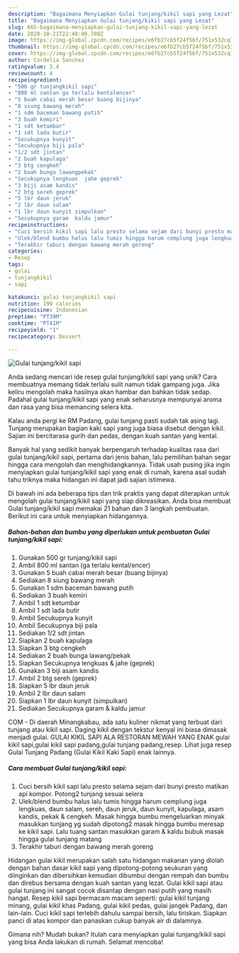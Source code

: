 ```yaml
---
description: "Bagaimana Menyiapkan Gulai tunjang/kikil sapi yang Lezat"
title: "Bagaimana Menyiapkan Gulai tunjang/kikil sapi yang Lezat"
slug: 665-bagaimana-menyiapkan-gulai-tunjang-kikil-sapi-yang-lezat
date: 2020-10-21T22:48:06.788Z
image: https://img-global.cpcdn.com/recipes/e6fb27cb5f24f5bf/751x532cq70/gulai-tunjangkikil-sapi-foto-resep-utama.jpg
thumbnail: https://img-global.cpcdn.com/recipes/e6fb27cb5f24f5bf/751x532cq70/gulai-tunjangkikil-sapi-foto-resep-utama.jpg
cover: https://img-global.cpcdn.com/recipes/e6fb27cb5f24f5bf/751x532cq70/gulai-tunjangkikil-sapi-foto-resep-utama.jpg
author: Cordelia Sanchez
ratingvalue: 3.4
reviewcount: 4
recipeingredient:
- "500 gr tunjangkikil sapi"
- "800 ml santan ga terlalu kentalencer"
- "5 buah cabai merah besar buang bijinya"
- "8 siung bawang merah"
- "1 sdm baceman bawang putih"
- "3 buah kemiri"
- "1 sdt ketumbar"
- "1 sdt lada butir"
- "Secukupnya kunyit"
- "Secukupnya biji pala"
- "1/2 sdt jintan"
- "2 buah kapulaga"
- "3 btg cengkeh"
- "2 buah bunga lawangpekak"
- "Secukupnya lengkuas  jahe geprek"
- "3 biji asam kandis"
- "2 btg sereh geprek"
- "5 lbr daun jeruk"
- "2 lbr daun salam"
- "1 lbr daun kunyit simpulkan"
- "Secukupnya garam  kaldu jamur"
recipeinstructions:
- "Cuci bersih kikil sapi lalu presto selama sejam dari bunyi presto matikan api kompor. Potong2 tunjang sesuai selera"
- "Ulek/blend bumbu halus lalu tumis hingga harum cemplung juga lengkuas, daun salam, sereh, daun jeruk, daun kunyit, kapulaga, asam kandis, pekak &amp; cengkeh. Masak hingga bumbu mengeluarkan minyak masukkan tunjang yg sudah dipotong2 masak hingga bumbu meresap ke kikil sapi. Lalu tuang santan masukkan garam &amp; kaldu bubuk masak hingga gulai tunjang matang"
- "Terakhir taburi dengan bawang merah goreng"
categories:
- Resep
tags:
- gulai
- tunjangkikil
- sapi

katakunci: gulai tunjangkikil sapi 
nutrition: 199 calories
recipecuisine: Indonesian
preptime: "PT39M"
cooktime: "PT41M"
recipeyield: "1"
recipecategory: Dessert

---
```



![Gulai tunjang/kikil sapi](https://img-global.cpcdn.com/recipes/e6fb27cb5f24f5bf/751x532cq70/gulai-tunjangkikil-sapi-foto-resep-utama.jpg)

Anda sedang mencari ide resep gulai tunjang/kikil sapi yang unik? Cara membuatnya memang tidak terlalu sulit namun tidak gampang juga. Jika keliru mengolah maka hasilnya akan hambar dan bahkan tidak sedap. Padahal gulai tunjang/kikil sapi yang enak seharusnya mempunyai aroma dan rasa yang bisa memancing selera kita.

Kalau anda pergi ke RM Padang, gulai tunjang pasti sudah tak asing lagi. Tunjang merupakan bagian kaki sapi yang juga biasa disebut dengan kikil. Sajian ini bercitarasa gurih dan pedas, dengan kuah santan yang kental.

Banyak hal yang sedikit banyak berpengaruh terhadap kualitas rasa dari gulai tunjang/kikil sapi, pertama dari jenis bahan, lalu pemilihan bahan segar hingga cara mengolah dan menghidangkannya. Tidak usah pusing jika ingin menyiapkan gulai tunjang/kikil sapi yang enak di rumah, karena asal sudah tahu triknya maka hidangan ini dapat jadi sajian istimewa.


Di bawah ini ada beberapa tips dan trik praktis yang dapat diterapkan untuk mengolah gulai tunjang/kikil sapi yang siap dikreasikan. Anda bisa membuat Gulai tunjang/kikil sapi memakai 21 bahan dan 3 langkah pembuatan. Berikut ini cara untuk menyiapkan hidangannya.

<!--inarticleads1-->

##### Bahan-bahan dan bumbu yang diperlukan untuk pembuatan Gulai tunjang/kikil sapi:

1. Gunakan 500 gr tunjang/kikil sapi
1. Ambil 800 ml santan (ga terlalu kental/encer)
1. Gunakan 5 buah cabai merah besar (buang bijinya)
1. Sediakan 8 siung bawang merah
1. Gunakan 1 sdm baceman bawang putih
1. Sediakan 3 buah kemiri
1. Ambil 1 sdt ketumbar
1. Ambil 1 sdt lada butir
1. Ambil Secukupnya kunyit
1. Ambil Secukupnya biji pala
1. Sediakan 1/2 sdt jintan
1. Siapkan 2 buah kapulaga
1. Siapkan 3 btg cengkeh
1. Sediakan 2 buah bunga lawang/pekak
1. Siapkan Secukupnya lengkuas &amp; jahe (geprek)
1. Gunakan 3 biji asam kandis
1. Ambil 2 btg sereh (geprek)
1. Siapkan 5 lbr daun jeruk
1. Ambil 2 lbr daun salam
1. Siapkan 1 lbr daun kunyit (simpulkan)
1. Sediakan Secukupnya garam &amp; kaldu jamur


COM - Di daerah Minangkabau, ada satu kuliner nikmat yang terbuat dari tunjang atau kikil sapi. Daging kikil dengan tekstur kenyal ini biasa dimasak menjadi gulai. GULAI KIKIL SAPI ALA RESTORAN MEWAH YANG ENAK gulai kikil sapi,gulai kikil sapi padang,gulai tunjang padang,resep. Lihat juga resep Gulai Tunjang Padang (Gulai Kikil Kaki Sapi) enak lainnya. 

<!--inarticleads2-->

##### Cara membuat Gulai tunjang/kikil sapi:

1. Cuci bersih kikil sapi lalu presto selama sejam dari bunyi presto matikan api kompor. Potong2 tunjang sesuai selera
1. Ulek/blend bumbu halus lalu tumis hingga harum cemplung juga lengkuas, daun salam, sereh, daun jeruk, daun kunyit, kapulaga, asam kandis, pekak &amp; cengkeh. Masak hingga bumbu mengeluarkan minyak masukkan tunjang yg sudah dipotong2 masak hingga bumbu meresap ke kikil sapi. Lalu tuang santan masukkan garam &amp; kaldu bubuk masak hingga gulai tunjang matang
1. Terakhir taburi dengan bawang merah goreng


Hidangan gulai kikil merupakan salah satu hidangan makanan yang diolah dengan bahan dasar kikil sapi yang dipotong-potong seukuran yang diinginkan dan dibersihkan kemudian dibumbui dengan rempah dan bumbu dan direbus bersama dengan kuah santan yang lezat. Gulai kikil sapi atau gulai tunjang ini sangat cocok disantap dengan nasi putih yang masih hangat. Resep kikil sapi bermacam macam seperti: gulai kikil tunjang minang, gulai kikil khas Padang, gulai kikil pedas, gulai jangek Padang, dan lain-lain. Cuci kikil sapi terlebih dahulu sampai bersih, lalu tiriskan. Siapkan panci di atas kompor dan panaskan cukup banyak air di dalamnya. 

Gimana nih? Mudah bukan? Itulah cara menyiapkan gulai tunjang/kikil sapi yang bisa Anda lakukan di rumah. Selamat mencoba!
